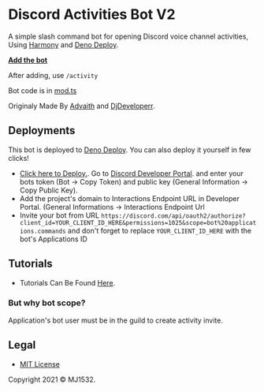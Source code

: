 # Discord Activities Bot V2
A simple slash command bot for opening Discord voice channel activities, Using [Harmony](https://github.com/harmonyland/harmony) and [Deno Deploy](https://deno.com/deploy).

**[Add the bot](https://discord.com/api/oauth2/authorize?client_id=911590387859226645&permissions=1025&scope=applications.commands%20bot)**  

After adding, use `/activity`

Bot code is in [mod.ts](https://github.com/MJ1532/ActivitiesV2/blob/main/mod.ts)

Originaly Made By [Advaith](https://github.com/advaith1/Activities) and [DjDeveloperr](https://github.com/DjDeveloperr/ActivitiesBot).

## Deployments
This bot is deployed to [Deno Deploy](https://deno.com/deploy). You can also deploy it yourself in few clicks!

- [Click here to Deploy.](https://dash.deno.com/new?url=https://raw.githubusercontent.com/MJ1532/ActivitiesV2/main/mod.ts&env=TOKEN,PUBLIC_KEY). Go to [Discord Developer Portal](https://discord.com/developers/applications). and enter your bots token (Bot -> Copy Token) and public key (General Information -> Copy Public Key).
- Add the project's domain to Interactions Endpoint URL in Developer Portal. (General Informations -> Interactions Endpoint Url
- Invite your bot from URL `https://discord.com/api/oauth2/authorize?client_id=YOUR_CLIENT_ID_HERE&permissions=1025&scope=bot%20applications.commands` and don't forget to replace `YOUR_CLIENT_ID_HERE` with the bot's Applications ID

## Tutorials
- Tutorials Can Be Found [Here](https://youtu.be/CyTwfTmF0O0).

### But why bot scope?

Application's bot user must be in the guild to create activity invite.

## Legal

- [MIT License](https://github.com/MJ1532/ActivitiesV2/blob/main/LICENSE)

Copyright 2021 © MJ1532.
